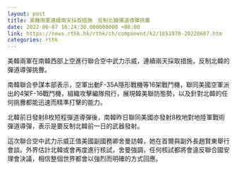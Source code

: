 ```yaml
---
layout: post
title: 美韓兩軍連續兩天採取措施　反制北韓彈道導彈挑釁
date: 2022-06-07 16:24:30.000000000 +08:00
link: https://news.rthk.hk/rthk/ch/component/k2/1651970-20220607.htm
categories: rthk
---
```


美韓兩軍在南韓西部上空進行聯合空中武力示威，連續兩天採取措施，反制北韓的彈道導彈挑釁。

南韓聯合參謀本部表示，空軍出動F-35A隱形戰機等16架戰鬥機，聯同美國空軍派出的4架F-16戰鬥機，組織攻擊編隊飛行，展現韓美聯防態勢，以及針對北韓的任何挑釁都能迅速而精準打擊的能力。

北韓前日發射8枚短程彈道導彈後，南韓昨日聯同美國亦發射8枚地對地陸軍戰術彈道導彈，表示是要反制北韓前一日的武器發射。

這次聯合空中武力示威正值美國副國務卿舍曼訪韓，她在首爾與副外長趙賢東舉行會談。外界估計北韓或會再度進行核試，舍曼強調，任何核試都將會違反聯合國安理會決議，相信整個世界都會以強烈而明確的方式回應。
